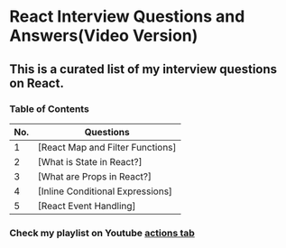 # React Interview Questions and Answers(Video Version)

## This is a curated list of my interview questions on React.

### Table of Contents

| No. | Questions                        |
| --- | -------------------------------- |
| 1   | [React Map and Filter Functions] |
| 2   | [What is State in React?]        |
| 3   | [What are Props in React?]       |
| 4   | [Inline Conditional Expressions] |
| 5   | [React Event Handling]           |

### Check my playlist on Youtube [actions tab](https://www.youtube.com/playlist?list=PLWgH1O_994O8weQeHv19cqI3xJEUUFoKp)

